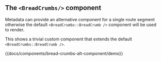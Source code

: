## The `<BreadCrumbs/>` component

Metadata can provide an alternative component for a single route segment otherwise the 
default `<BreadCrumbs::BreadCrumb />` component will be used to render.

This shows a trivial custom component that extends the default `<BreadCrumbs::BreadCrumb />`. 

{{docs/components/bread-crumbs-alt-component/demo}}
